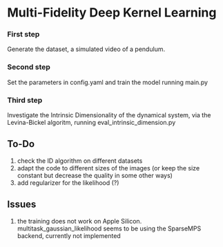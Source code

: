 # Multi-Fidelity Deep Kernel Learning

### First step
Generate the dataset, a simulated video of a pendulum.

### Second step
Set the parameters in config.yaml and train the model running main.py

### Third step
Investigate the Intrinsic Dimensionality of the dynamical system, via the Levina-Bickel algoritm, running eval_intrinsic_dimension.py

## To-Do
1. check the ID algorithm on different datasets
2. adapt the code to different sizes of the images (or keep the size constant but decrease the quality in some other ways)
3. add regularizer for the likelihood (?)

## Issues
1. the training does not work on Apple Silicon. multitask_gaussian_likelihood seems to be using the SparseMPS backend, currently not implemented